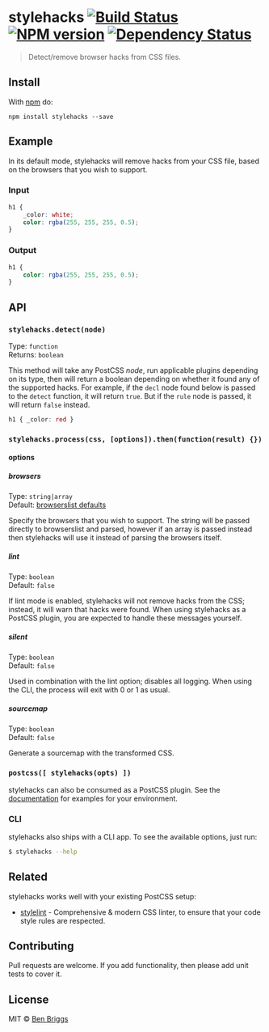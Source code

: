 # stylehacks [![Build Status](https://travis-ci.org/ben-eb/stylehacks.svg?branch=master)][ci] [![NPM version](https://badge.fury.io/js/stylehacks.svg)][npm] [![Dependency Status](https://gemnasium.com/ben-eb/stylehacks.svg)][deps]

> Detect/remove browser hacks from CSS files.


## Install

With [npm](https://npmjs.org/package/stylehacks) do:

```
npm install stylehacks --save
```


## Example

In its default mode, stylehacks will remove hacks from your CSS file, based on
the browsers that you wish to support.

### Input

```css
h1 {
    _color: white;
    color: rgba(255, 255, 255, 0.5);
}
```

### Output

```css
h1 {
    color: rgba(255, 255, 255, 0.5);
}
```


## API

### `stylehacks.detect(node)`

Type: `function`  
Returns: `boolean`

This method will take any PostCSS *node*, run applicable plugins depending on
its type, then will return a boolean depending on whether it found any of
the supported hacks. For example, if the `decl` node found below is passed to
the `detect` function, it will return `true`. But if the `rule` node is passed,
it will return `false` instead.

```css
h1 { _color: red }
```

### `stylehacks.process(css, [options]).then(function(result) {})`

#### options

##### browsers

Type: `string|array`  
Default: [browserslist defaults](https://github.com/ai/browserslist)

Specify the browsers that you wish to support. The string will be passed
directly to browserslist and parsed, however if an array is passed instead then
stylehacks will use it instead of parsing the browsers itself.

##### lint

Type: `boolean`  
Default: `false`

If lint mode is enabled, stylehacks will not remove hacks from the CSS; instead,
it will warn that hacks were found. When using stylehacks as a PostCSS plugin,
you are expected to handle these messages yourself.

##### silent

Type: `boolean`  
Default: `false`

Used in combination with the lint option; disables all logging. When using the
CLI, the process will exit with 0 or 1 as usual.

##### sourcemap

Type: `boolean`  
Default: `false`

Generate a sourcemap with the transformed CSS.

### `postcss([ stylehacks(opts) ])`

stylehacks can also be consumed as a PostCSS plugin. See the
[documentation](https://github.com/postcss/postcss#usage) for examples for
your environment.

### CLI

stylehacks also ships with a CLI app. To see the available options, just run:

```sh
$ stylehacks --help
```


## Related

stylehacks works well with your existing PostCSS setup:

* [stylelint] - Comprehensive & modern CSS linter, to ensure that your code
  style rules are respected.


## Contributing

Pull requests are welcome. If you add functionality, then please add unit tests
to cover it.


## License

MIT © [Ben Briggs](http://beneb.info)


[ci]:        https://travis-ci.org/ben-eb/stylehacks
[deps]:      https://gemnasium.com/ben-eb/stylehacks
[npm]:       http://badge.fury.io/js/stylehacks
[postcss]:   https://github.com/postcss/postcss
[stylelint]: https://github.com/stylelint/stylelint
